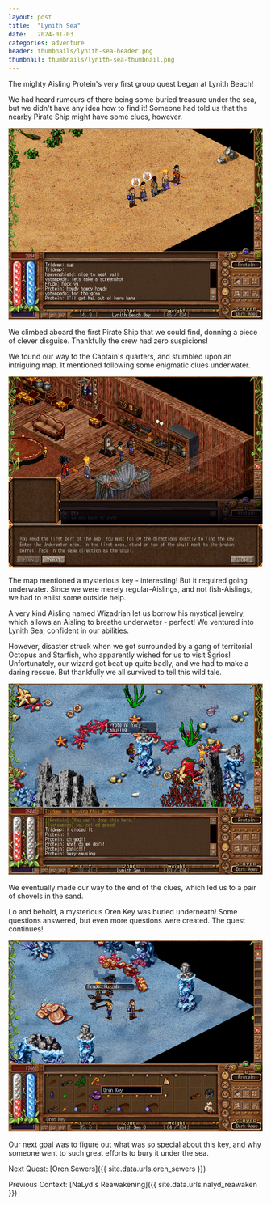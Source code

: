 ```yaml
---
layout: post
title:  "Lynith Sea"
date:   2024-01-03
categories: adventure
header: thumbnails/lynith-sea-header.png
thumbnail: thumbnails/lynith-sea-thumbnail.png
---
```


The mighty Aisling Protein's very first group quest began at Lynith Beach!

We had heard rumours of there being some buried treasure under the sea, but we didn't have any idea how to find it! Someone had told us that the nearby Pirate Ship might have some clues, however.

![Lynith Sea Quest Start](/assets/img/adventures/sradagan-lynith-sea-start.png)

We climbed aboard the first Pirate Ship that we could find, donning a piece of clever disguise. Thankfully the crew had zero suspicions!

We found our way to the Captain's quarters, and stumbled upon an intriguing map. It mentioned following some enigmatic clues underwater.

![Lynith Sea Quest Map](/assets/img/adventures/sradagan-lynith-sea-map.png)

The map mentioned a mysterious key - interesting! But it required going underwater. Since we were merely regular-Aislings, and not fish-Aislings, we had to enlist some outside help.

A very kind Aisling named Wizadrian let us borrow his mystical jewelry, which allows an Aisling to breathe underwater - perfect! We ventured into Lynith Sea, confident in our abilities.

However, disaster struck when we got surrounded by a gang of territorial Octopus and Starfish, who apparently wished for us to visit Sgrios! Unfortunately, our wizard got beat up quite badly, and we had to make a daring rescue. But thankfully we all survived to tell this wild tale.

![Lynith Sea Quest Disaster](/assets/img/adventures/sradagan-lynith-sea-disaster.png)

We eventually made our way to the end of the clues, which led us to a pair of shovels in the sand.

Lo and behold, a mysterious Oren Key was buried underneath! Some questions answered, but even more questions were created. The quest continues!

![Lynith Sea Quest Success](/assets/img/adventures/sradagan-lynith-sea-success.png)

Our next goal was to figure out what was so special about this key, and why someone went to such great efforts to bury it under the sea.

Next Quest: [Oren Sewers]({{ site.data.urls.oren_sewers }})

Previous Context: [NaLyd's Reawakening]({{ site.data.urls.nalyd_reawaken }})